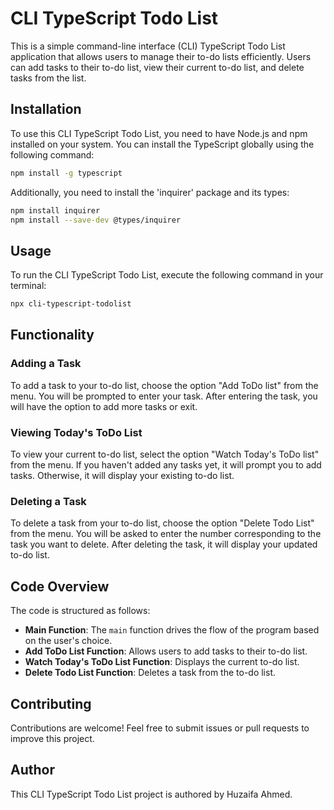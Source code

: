 # CLI TypeScript Todo List

This is a simple command-line interface (CLI) TypeScript Todo List application that allows users to manage their to-do lists efficiently. Users can add tasks to their to-do list, view their current to-do list, and delete tasks from the list.

## Installation

To use this CLI TypeScript Todo List, you need to have Node.js and npm installed on your system. You can install the TypeScript globally using the following command:

```bash
npm install -g typescript
```

Additionally, you need to install the 'inquirer' package and its types:

```bash
npm install inquirer
npm install --save-dev @types/inquirer
```

## Usage

To run the CLI TypeScript Todo List, execute the following command in your terminal:

```bash
npx cli-typescript-todolist
```

## Functionality

### Adding a Task

To add a task to your to-do list, choose the option "Add ToDo list" from the menu. You will be prompted to enter your task. After entering the task, you will have the option to add more tasks or exit.

### Viewing Today's ToDo List

To view your current to-do list, select the option "Watch Today's ToDo list" from the menu. If you haven't added any tasks yet, it will prompt you to add tasks. Otherwise, it will display your existing to-do list.

### Deleting a Task

To delete a task from your to-do list, choose the option "Delete Todo List" from the menu. You will be asked to enter the number corresponding to the task you want to delete. After deleting the task, it will display your updated to-do list.

## Code Overview

The code is structured as follows:

- **Main Function**: The `main` function drives the flow of the program based on the user's choice.
- **Add ToDo List Function**: Allows users to add tasks to their to-do list.
- **Watch Today's ToDo List Function**: Displays the current to-do list.
- **Delete Todo List Function**: Deletes a task from the to-do list.

## Contributing

Contributions are welcome! Feel free to submit issues or pull requests to improve this project.

## Author

This CLI TypeScript Todo List project is authored by Huzaifa Ahmed.